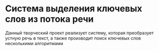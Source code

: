 # Система выделения ключевых слов из потока речи

Данный творческий проект реализует систему, которая преобразует устную речь в текст, а также
производит поиск ключевых слов несколькими алгоритмами
